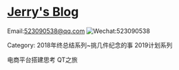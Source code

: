 # [Jerry's Blog](https://kjiawei.github.io/)

Email:523090538@qq.com
![Wechat:523090538](http://q8r94c7ru.bkt.clouddn.com/wechat.jpg)




Category:
2018年终总结系列~挑几件纪念的事
2019计划系列

电商平台搭建思考
QT之旅
